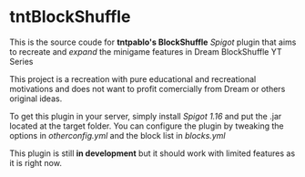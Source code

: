 # tntBlockShuffle

This is the source coude for **tntpablo's BlockShuffle** *Spigot* plugin that aims to recreate and *expand* the minigame features in Dream BlockShuffle YT Series

This project is a recreation with pure educational and recreational motivations and does not want to profit comercially from Dream or others original ideas.

To get this plugin in your server, simply install *Spigot 1.16* and put the .jar located at the target folder. You can configure the plugin by tweaking the options in *otherconfig.yml* and the block list in *blocks.yml*

This plugin is still **in development** but it should work with limited features as it is right now.
